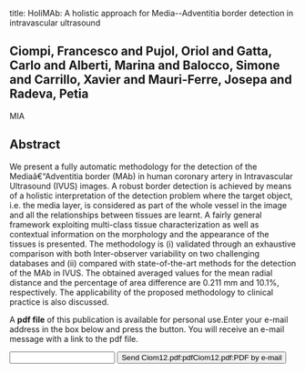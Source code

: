 title: HoliMAb: A holistic approach for Media--Adventitia border detection in intravascular ultrasound

## Ciompi, Francesco and Pujol, Oriol and Gatta, Carlo and Alberti, Marina and Balocco, Simone and Carrillo, Xavier and Mauri-Ferre, Josepa and Radeva, Petia
MIA


## Abstract
We present a fully automatic methodology for the detection of the Mediaâ€“Adventitia border (MAb) in human coronary artery in Intravascular Ultrasound (IVUS) images. A robust border detection is achieved by means of a holistic interpretation of the detection problem where the target object, i.e. the media layer, is considered as part of the whole vessel in the image and all the relationships between tissues are learnt. A fairly general framework exploiting multi-class tissue characterization as well as contextual information on the morphology and the appearance of the tissues is presented. The methodology is (i) validated through an exhaustive comparison with both Inter-observer variability on two challenging databases and (ii) compared with state-of-the-art methods for the detection of the MAb in IVUS. The obtained averaged values for the mean radial distance and the percentage of area difference are 0.211 mm and 10.1%, respectively. The applicability of the proposed methodology to clinical practice is also discussed.

A <b>pdf file</b> of this publication is available for personal use.Enter your e-mail address in the box below and press the button. You will receive an e-mail message with a link to the pdf file.
<form action="sender.php">  <input type="text" name="email">  <input type="submit" value="Send Ciom12.pdf:pdfCiom12.pdf:PDF by e-mail"></form>